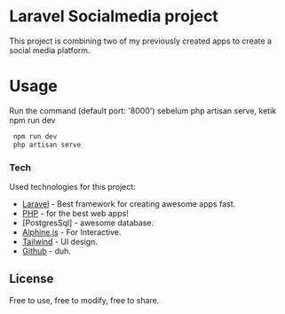 # Laravel Socialmedia project
This project is combining two of my previously created apps to create a social media platform.

# Usage
Run the command (default port: '8000')
sebelum php artisan serve, ketik npm run dev
```sh
 npm run dev      
 php artisan serve 
```
### Tech

Used technologies for this project:

* [Laravel] - Best framework for creating awesome apps fast.
* [PHP] - for the best web apps!
* [PostgresSql] - awesome database.
* [Alphine.js] - For Interactive.
* [Tailwind] - UI design.
* [Github] - duh.
  
License
----
Free to use, free to modify, free to share.

[//]: # (These are reference links used in the body of this note and get stripped out when the markdown processor does its job. There is no need to format nicely because it shouldn't be seen. Thanks SO - http://stackoverflow.com/questions/4823468/store-comments-in-markdown-syntax)

   [Github]: <https://github.com/>
   [Tailwind]: <https://tailwindcss.com/>
   [Laravel]: <https://laravel.com/>
   [Php]: <https://www.php.net/>
   [Alphine.js]: <https://alpinejs.dev//>
